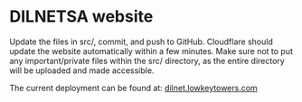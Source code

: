 # DILNETSA website

Update the files in src/, commit, and push to GitHub. Cloudflare should update the website automatically within a few minutes.
Make sure not to put any important/private files within the src/ directory, as the entire directory will be uploaded
and made accessible.

The current deployment can be found at: [dilnet.lowkeytowers.com](https://dilnet.lowkeytowers.com)
